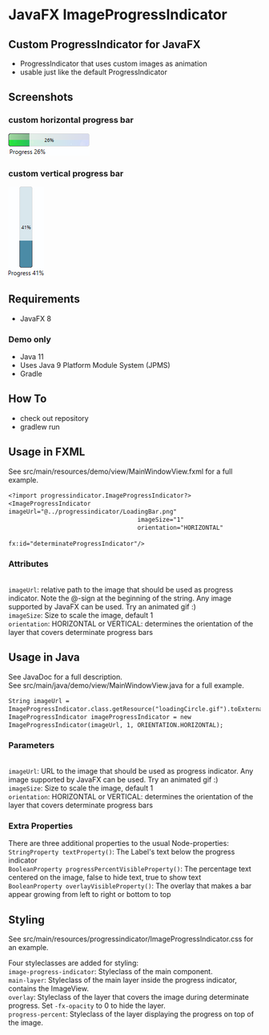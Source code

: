 # JavaFX ImageProgressIndicator

## Custom ProgressIndicator for JavaFX

* ProgressIndicator that uses custom images as animation
* usable just like the default ProgressIndicator

## Screenshots

### custom horizontal progress bar

![horizontal progress bar](screenshots/horizontalProgressBarExample.png)

### custom vertical progress bar

![vertical progress bar](screenshots/verticalProgressBarExample.png)

## Requirements

* JavaFX 8

### Demo only

* Java 11
* Uses Java 9 Platform Module System (JPMS)
* Gradle

## How To

* check out repository
* gradlew run

## Usage in FXML

See src/main/resources/demo/view/MainWindowView.fxml for a full example.

```
<?import progressindicator.ImageProgressIndicator?>
<ImageProgressIndicator imageUrl="@../progressindicator/LoadingBar.png"
                                    imageSize="1"
                                    orientation="HORIZONTAL"
                                    fx:id="determinateProgressIndicator"/>
```

### Attributes

<br>`imageUrl`: relative path to the image that should be used as progress indicator. Note the @-sign at the beginning
of the string. Any image supported by JavaFX can be used. Try an animated gif :)
<br>`imageSize`: Size to scale the image, default 1
<br>`orientation`: HORIZONTAL or VERTICAL: determines the orientation of the layer that covers determinate progress bars

## Usage in Java

See JavaDoc for a full description.
<br>See src/main/java/demo/view/MainWindowView.java for a full example.

```
String imageUrl = ImageProgressIndicator.class.getResource("loadingCircle.gif").toExternalForm();
ImageProgressIndicator imageProgressIndicator = new ImageProgressIndicator(imageUrl, 1, ORIENTATION.HORIZONTAL);
```

### Parameters

<br>`imageUrl`: URL to the image that should be used as progress indicator. Any image supported by JavaFX can be used.
Try an animated gif :)
<br>`imageSize`: Size to scale the image, default 1
<br>`orientation`: HORIZONTAL or VERTICAL: determines the orientation of the layer that covers determinate progress bars

### Extra Properties

There are three additional properties to the usual Node-properties:
<br>`StringProperty textProperty()`: The Label's text below the progress indicator
<br>`BooleanProperty progressPercentVisibleProperty()`: The percentage text centered on the image, false to hide text,
true to show text
<br>`BooleanProperty overlayVisibleProperty()`: The overlay that makes a bar appear growing from left to right or bottom
to top

## Styling

See src/main/resources/progressindicator/ImageProgressIndicator.css for an example.

Four styleclasses are added for styling:
<br>`image-progress-indicator`: Styleclass of the main component.
<br>`main-layer`: Styleclass of the main layer inside the progress indicator, contains the ImageView.
<br>`overlay`: Styleclass of the layer that covers the image during determinate progress. Set `-fx-opacity` to 0 to hide
the layer.
<br>`progress-percent`: Styleclass of the layer displaying the progress on top of the image.